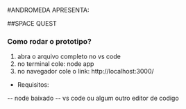 
#ANDROMEDA APRESENTA:

##SPACE QUEST

### Como rodar o prototipo?

1. abra o arquivo completo no vs code
2. no terminal cole: node app
3. no navegador cole o link: http://localhost:3000/

- Requisitos:
 
-- node baixado
-- vs code ou algum outro editor de codigo
